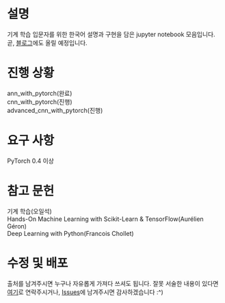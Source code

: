 # 설명
기계 학습 입문자를 위한 한국어 설명과 구현을 담은 jupyter notebook 모음입니다.<br>
곧, [블로그](https://burgerphilia.github.io/)에도 올릴 예정입니다.<br>

# 진행 상황
ann_with_pytorch(완료)<br>
cnn_with_pytorch(진행)<br>
advanced_cnn_with_pytorch(진행)<br>

# 요구 사항
PyTorch 0.4 이상

# 참고 문헌 
기계 학습(오일석)<br>
Hands-On Machine Learning with Scikit-Learn & TensorFlow(Aurélien Géron)<br>
Deep Learning with Python(Francois Chollet)<br>

# 수정 및 배포
출처를 남겨주시면 누구나 자유롭게 가져다 쓰셔도 됩니다. 잘못 서술한 내용이 있다면 [여기](ysjune1051@gmail.com)로 연락주시거나, [Issues](https://github.com/burgerphilia/machine-learing-basics/issues)에 남겨주시면 감사하겠습니다 :^)
